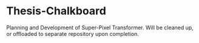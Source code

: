 # Thesis-Chalkboard
Planning and Development of Super-Pixel Transformer. Will be cleaned up, or offloaded to separate repository upon completion.

